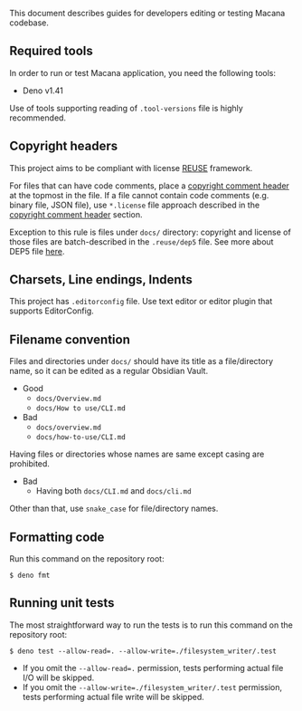 This document describes guides for developers editing or testing Macana codebase.

## Required tools

In order to run or test Macana application, you need the following tools:

- Deno v1.41

Use of tools supporting reading of `.tool-versions` file is highly recommended.

## Copyright headers

This project aims to be compliant with license [REUSE](https://reuse.software/) framework.

For files that can have code comments, place a [copyright comment header](https://reuse.software/spec/#comment-headers) at the topmost in the file.
If a file cannot contain code comments (e.g. binary file, JSON file), use `*.license` file approach described in the [copyright comment header](https://reuse.software/spec/#comment-headers) section.

Exception to this rule is files under `docs/` directory: copyright and license of those files are batch-described in the `.reuse/dep5` file.
See more about DEP5 file [here](https://reuse.software/spec/#dep5).

## Charsets, Line endings, Indents

This project has `.editorconfig` file.
Use text editor or editor plugin that supports EditorConfig.

## Filename convention

Files and directories under `docs/` should have its title as a file/directory name, so it can be edited as a regular Obsidian Vault.
- Good
	- `docs/Overview.md`
	- `docs/How to use/CLI.md`
- Bad
	- `docs/overview.md`
	- `docs/how-to-use/CLI.md`

Having files or directories whose names are same except casing are prohibited.
- Bad
	- Having both `docs/CLI.md` and `docs/cli.md`

Other than that, use `snake_case` for file/directory names.

## Formatting code

Run this command on the repository root:

```
$ deno fmt
```

## Running unit tests

The most straightforward way to run the tests is to run this command on the repository root:

```
$ deno test --allow-read=. --allow-write=./filesystem_writer/.test
```

- If you omit the `--allow-read=.` permission, tests performing actual file I/O will be skipped.
- If you omit the `--allow-write=./filesystem_writer/.test` permission, tests performing actual file write will be skipped.